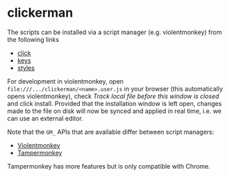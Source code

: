 # clickerman
The scripts can be installed via a script manager (e.g. violentmonkey) from the following links 

* [click](https://raw.githubusercontent.com/Kafva/clickerman/main/click.user.js)
* [keys](https://raw.githubusercontent.com/Kafva/clickerman/main/keys.user.js)
* [styles](https://raw.githubusercontent.com/Kafva/clickerman/main/styles.user.js)

For development in violentmonkey, open `file:///.../clickerman/<name>.user.js` in your browser (this automatically opens violentmonkey), check *Track local file before this window is closed* and click install. Provided that the installation window is left open, changes made to the file on disk will now be synced and applied in real time, i.e. we can use an external editor.

Note that the `GM_` APIs that are available differ between script managers:
* [Violentmonkey](https://violentmonkey.github.io/api/gm/)
* [Tampermonkey](https://www.tampermonkey.net/documentation.php)

Tampermonkey has more features but is only compatible with Chrome.
